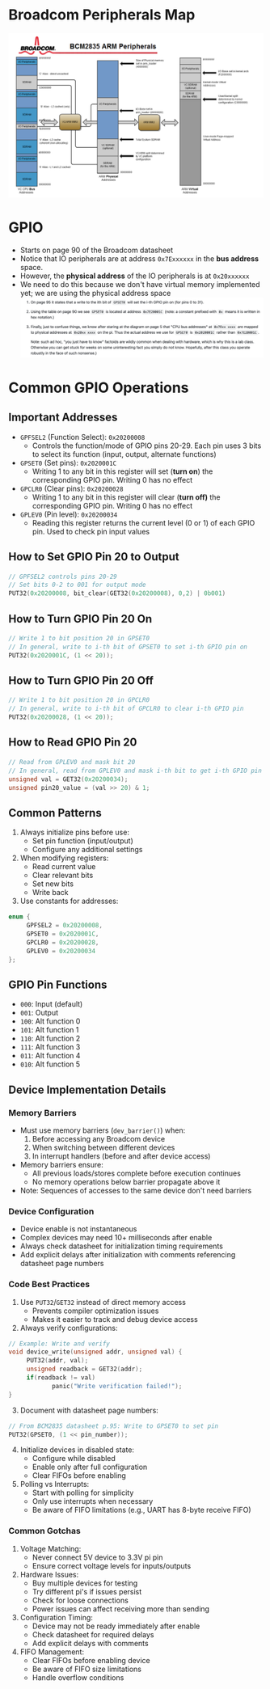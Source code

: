 # Broadcom Peripherals Map
![Pasted image 20250114174009](attachments/Pasted%20image%2020250114174009.png)

# GPIO
* Starts on page 90 of the Broadcom datasheet
* Notice that IO peripherals are at address `0x7Exxxxxx` in the **bus address** space.
* However, the **physical address** of the IO peripherals is at `0x20xxxxxx`
* We need to do this because we don't have virtual memory implemented yet; we are using the physical address space
![Pasted image 20250114174206](attachments/Pasted%20image%2020250114174206.png)

# Common GPIO Operations
## Important Addresses
* `GPFSEL2` (Function Select): `0x20200008`
	* Controls the function/mode of GPIO pins 20-29. Each pin uses 3 bits to select its function (input, output, alternate functions)
* `GPSET0` (Set pins): `0x2020001C`
	* Writing 1 to any bit in this register will set (**turn on**) the corresponding GPIO pin. Writing 0 has no effect
* `GPCLR0` (Clear pins): `0x20200028`
	* Writing 1 to any bit in this register will clear (**turn off)** the corresponding GPIO pin. Writing 0 has no effect
* `GPLEV0` (Pin level): `0x20200034`
	* Reading this register returns the current level (0 or 1) of each GPIO pin. Used to check pin input values
## How to Set GPIO Pin 20 to Output
```c
// GPFSEL2 controls pins 20-29
// Set bits 0-2 to 001 for output mode
PUT32(0x20200008, bit_clear(GET32(0x20200008), 0,2) | 0b001)
```
## How to Turn GPIO Pin 20 On
```c
// Write 1 to bit position 20 in GPSET0
// In general, write to i-th bit of GPSET0 to set i-th GPIO pin on
PUT32(0x2020001C, (1 << 20));
```
## How to Turn GPIO Pin 20 Off
```c
// Write 1 to bit position 20 in GPCLR0
// In general, write to i-th bit of GPCLR0 to clear i-th GPIO pin
PUT32(0x20200028, (1 << 20));
```
## How to Read GPIO Pin 20
```c
// Read from GPLEV0 and mask bit 20
// In general, read from GPLEV0 and mask i-th bit to get i-th GPIO pin value
unsigned val = GET32(0x20200034);
unsigned pin20_value = (val >> 20) & 1;
```

## Common Patterns
1. Always initialize pins before use:
	* Set pin function (input/output)
	* Configure any additional settings
2. When modifying registers:
	* Read current value
	* Clear relevant bits
	* Set new bits
	* Write back
3. Use constants for addresses:
```c
enum {
	 GPFSEL2 = 0x20200008,
	 GPSET0	= 0x2020001C,
	 GPCLR0	= 0x20200028,
	 GPLEV0	= 0x20200034
};
```
## GPIO Pin Functions
* `000`: Input (default)
* `001`: Output
* `100`: Alt function 0
* `101`: Alt function 1
* `110`: Alt function 2
* `111`: Alt function 3
* `011`: Alt function 4
* `010`: Alt function 5

## Device Implementation Details
### Memory Barriers
* Must use memory barriers (`dev_barrier()`) when:
	1. Before accessing any Broadcom device
	2. When switching between different devices
	3. In interrupt handlers (before and after device access)
* Memory barriers ensure:
	* All previous loads/stores complete before execution continues
	* No memory operations below barrier propagate above it
* Note: Sequences of accesses to the same device don't need barriers
### Device Configuration
* Device enable is not instantaneous
* Complex devices may need 10+ milliseconds after enable
* Always check datasheet for initialization timing requirements
* Add explicit delays after initialization with comments referencing datasheet page numbers
### Code Best Practices
1. Use `PUT32`/`GET32` instead of direct memory access
	* Prevents compiler optimization issues
	* Makes it easier to track and debug device access
2. Always verify configurations:
```c
// Example: Write and verify
void device_write(unsigned addr, unsigned val) {
	 PUT32(addr, val);
	 unsigned readback = GET32(addr);
	 if(readback != val) 
			panic("Write verification failed!");
}
```
3. Document with datasheet page numbers:
```c
// From BCM2835 datasheet p.95: Write to GPSET0 to set pin
PUT32(GPSET0, (1 << pin_number));
```
4. Initialize devices in disabled state:
	* Configure while disabled
	* Enable only after full configuration
	* Clear FIFOs before enabling
5. Polling vs Interrupts:
	* Start with polling for simplicity
	* Only use interrupts when necessary
	* Be aware of FIFO limitations (e.g., UART has 8-byte receive FIFO)
### Common Gotchas
1. Voltage Matching:
	* Never connect 5V device to 3.3V pi pin
	* Ensure correct voltage levels for inputs/outputs
2. Hardware Issues:
	* Buy multiple devices for testing
	* Try different pi's if issues persist
	* Check for loose connections
	* Power issues can affect receiving more than sending
3. Configuration Timing:
	* Device may not be ready immediately after enable
	* Check datasheet for required delays
	* Add explicit delays with comments
4. FIFO Management:
	* Clear FIFOs before enabling device
	* Be aware of FIFO size limitations
	* Handle overflow conditions
